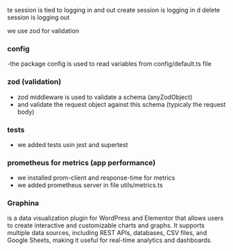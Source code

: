 te session is tied to logging in and out
create session is logging in
d delete session is logging out

we use zod for validation

### config

-the package config is used to read variables from config/default.ts file

### zod (validation)

- zod middleware is used to validate a schema (anyZodObject)
- and validate the request object against this schema (typicaly the request body)

### tests

- we added tests usin jest and supertest

### prometheus for metrics (app performance)

- we installed prom-client and response-time for metrics
- we added prometheus server in file utils/metrics.ts

### Graphina

is a data visualization plugin for WordPress and Elementor that allows users to create interactive and customizable charts and graphs. It supports multiple data sources, including REST APIs, databases, CSV files, and Google Sheets, making it useful for real-time analytics and dashboards.
